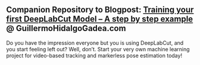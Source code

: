 ## Companion Repository to Blogpost: [Training your first DeepLabCut Model – A step by step example](https://guillermohidalgogadea.com/openlabnotebook/training-your-first-dlc-model-/) @ GuillermoHidalgoGadea.com

Do you have the impression everyone but you is using DeepLabCut, and you start feeling left out? Well, don’t. Start your very own machine learning project for video-based tracking and markerless pose estimation today!
